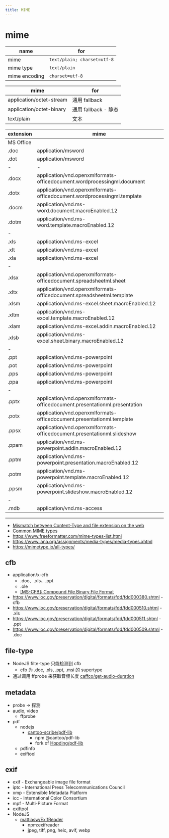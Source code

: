 ```yaml
---
title: MIME
---
```


# mime

| name          | for                         |
| ------------- | --------------------------- |
| mime          | `text/plain; charset=utf-8` |
| mime type     | `text/plain`                |
| mime encoding | `charset=utf-8`             |

| mime                     | for                  |
| ------------------------ | -------------------- |
| application/octet-stream | 通用 fallback        |
| application/octet-binary | 通用 fallback - 静态 |
| text/plain               | 文本                 |

| extension | mime                                                                      |
| --------- | ------------------------------------------------------------------------- |
| MS Office |
| .doc      | application/msword                                                        |
| .dot      | application/msword                                                        |
| -         | -                                                                         |
| .docx     | application/vnd.openxmlformats-officedocument.wordprocessingml.document   |
| .dotx     | application/vnd.openxmlformats-officedocument.wordprocessingml.template   |
| .docm     | application/vnd.ms-word.document.macroEnabled.12                          |
| .dotm     | application/vnd.ms-word.template.macroEnabled.12                          |
| -         |
| .xls      | application/vnd.ms-excel                                                  |
| .xlt      | application/vnd.ms-excel                                                  |
| .xla      | application/vnd.ms-excel                                                  |
| -         |
| .xlsx     | application/vnd.openxmlformats-officedocument.spreadsheetml.sheet         |
| .xltx     | application/vnd.openxmlformats-officedocument.spreadsheetml.template      |
| .xlsm     | application/vnd.ms-excel.sheet.macroEnabled.12                            |
| .xltm     | application/vnd.ms-excel.template.macroEnabled.12                         |
| .xlam     | application/vnd.ms-excel.addin.macroEnabled.12                            |
| .xlsb     | application/vnd.ms-excel.sheet.binary.macroEnabled.12                     |
| -         |
| .ppt      | application/vnd.ms-powerpoint                                             |
| .pot      | application/vnd.ms-powerpoint                                             |
| .pps      | application/vnd.ms-powerpoint                                             |
| .ppa      | application/vnd.ms-powerpoint                                             |
| -         |
| .pptx     | application/vnd.openxmlformats-officedocument.presentationml.presentation |
| .potx     | application/vnd.openxmlformats-officedocument.presentationml.template     |
| .ppsx     | application/vnd.openxmlformats-officedocument.presentationml.slideshow    |
| .ppam     | application/vnd.ms-powerpoint.addin.macroEnabled.12                       |
| .pptm     | application/vnd.ms-powerpoint.presentation.macroEnabled.12                |
| .potm     | application/vnd.ms-powerpoint.template.macroEnabled.12                    |
| .ppsm     | application/vnd.ms-powerpoint.slideshow.macroEnabled.12                   |
| -         |
| .mdb      | application/vnd.ms-access                                                 |

---

- [Mismatch between Content-Type and file extension on the web](https://github.com/tc39/proposal-import-assertions/blob/master/content-type-vs-file-extension.md)
- [Common MIME types](https://developer.mozilla.org/en-US/docs/Web/HTTP/Basics_of_HTTP/MIME_types/Common_types)
- https://www.freeformatter.com/mime-types-list.html
- https://www.iana.org/assignments/media-types/media-types.xhtml
- https://mimetype.io/all-types/

## cfb

- application/x-cfb
  - .doc、.xls、.ppt
  - .ole
  - [[MS-CFB]: Compound File Binary File Format](https://learn.microsoft.com/en-us/openspecs/windows_protocols/ms-cfb/53989ce4-7b05-4f8d-829b-d08d6148375b)
- https://www.loc.gov/preservation/digital/formats/fdd/fdd000380.shtml - cfb
- https://www.loc.gov/preservation/digital/formats/fdd/fdd000510.shtml - .xls
- https://www.loc.gov/preservation/digital/formats/fdd/fdd000511.shtml - .ppt
- https://www.loc.gov/preservation/digital/formats/fdd/fdd000509.shtml - .doc

## file-type

- NodeJS filte-type 只能检测到 cfb
  - cfb 为 .doc, .xls, .ppt, .msi 的 supertype
- 通过调用 ffprobe 来获取音频长度 [caffco/get-audio-duration](https://github.com/caffco/get-audio-duration)

## metadata

- probe -> 探测
- audio, video
  - ffprobe
- pdf
  - nodejs
    - [cantoo-scribe/pdf-lib](https://github.com/cantoo-scribe/pdf-lib)
      - npm @cantoo/pdf-lib
      - fork of [Hopding/pdf-lib](https://github.com/Hopding/pdf-lib)
  - pdfinfo
  - exiftool

## exif

- exif - Exchangeable image file format
- iptc - International Press Telecommunications Council
- xmp - Extensible Metadata Platform
- icc - International Color Consortium
- mpf - Multi-Picture Format
- exiftool
- NodeJS
  - [mattiasw/ExifReader](https://github.com/mattiasw/ExifReader)
    - npm:exifreader
    - jpeg, tiff, png, heic, avif, webp
